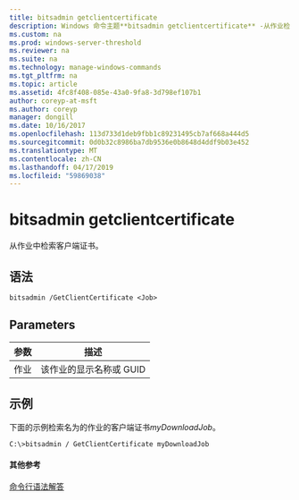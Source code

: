 ```yaml
---
title: bitsadmin getclientcertificate
description: Windows 命令主题**bitsadmin getclientcertificate** -从作业检索客户端证书。
ms.custom: na
ms.prod: windows-server-threshold
ms.reviewer: na
ms.suite: na
ms.technology: manage-windows-commands
ms.tgt_pltfrm: na
ms.topic: article
ms.assetid: 4fc8f408-085e-43a0-9fa8-3d798ef107b1
author: coreyp-at-msft
ms.author: coreyp
manager: dongill
ms.date: 10/16/2017
ms.openlocfilehash: 113d733d1deb9fbb1c89231495cb7af668a444d5
ms.sourcegitcommit: 0d0b32c8986ba7db9536e0b8648d4ddf9b03e452
ms.translationtype: MT
ms.contentlocale: zh-CN
ms.lasthandoff: 04/17/2019
ms.locfileid: "59869038"
---
```

# <a name="bitsadmin-getclientcertificate"></a>bitsadmin getclientcertificate



从作业中检索客户端证书。

## <a name="syntax"></a>语法

```
bitsadmin /GetClientCertificate <Job>
```

## <a name="parameters"></a>Parameters

|参数|描述|
|---------|-----------|
|作业|该作业的显示名称或 GUID|

## <a name="BKMK_examples"></a>示例

下面的示例检索名为的作业的客户端证书*myDownloadJob*。
```
C:\>bitsadmin / GetClientCertificate myDownloadJob
```

#### <a name="additional-references"></a>其他参考

[命令行语法解答](command-line-syntax-key.md)